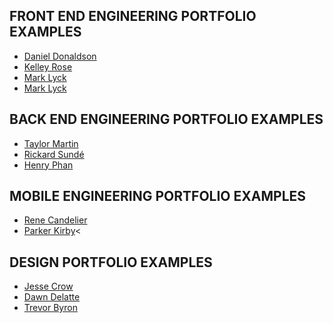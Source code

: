 ## FRONT END ENGINEERING PORTFOLIO EXAMPLES

* <a href="http://colorturtle.github.io/portfolio-C/" target="_blank">Daniel Donaldson</a>
* <a href="https://www.kelleyrose.co/" target="_blank">Kelley Rose</a>
* <a href="https://marklyck.com/" target="_blank">Mark Lyck</a>
* <a href="http://andrewrymer.io/" target="_blank">Mark Lyck</a>

## BACK END ENGINEERING PORTFOLIO EXAMPLES

* <a href="http://taylormartin.github.io/" target="_blank">Taylor Martin</a>
* <a href="http://sunden.io/#/" target="_blank">Rickard Sundé</a>
* <a href="https://www.htphan.com/" target="_blank">Henry Phan</a>

## MOBILE ENGINEERING PORTFOLIO EXAMPLES

* <a href="http://renecandelier.com/" target="_blank">Rene Candelier</a>
* <a href="http://www.parkerkirby.com/" target="_blank">Parker Kirby</a><

## DESIGN PORTFOLIO EXAMPLES

* <a href="https://jessecrow.com/" target="_blank">Jesse Crow</a>
* <a href="http://dawndelatte.com/" target="_blank">Dawn Delatte</a>
* <a href="http://www.trevorbyrondesign.com/" target="_blank">Trevor Byron</a>
